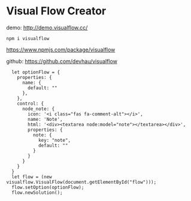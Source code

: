 # Visual Flow Creator

demo: http://demo.visualflow.cc/

```
npm i visualflow
```

https://www.npmjs.com/package/visualflow

github: https://github.com/devhau/visualflow

```
  let optionFlow = {
    properties: {
      name: {
        default: ""
      },
    },
    control: {
      node_note: {
        icon: '<i class="fas fa-comment-alt"></i>',
        name: 'Note',
        html: '<div><textarea node:model="note"></textarea></div>',
        properties: {
          note: {
            key: "note",
            default: ""
          }
        }
      }
    }
  }
  let flow = (new visualflow.VisualFlow(document.getElementById("flow")));
  flow.setOption(optionFlow);
  flow.newSolution();
```
